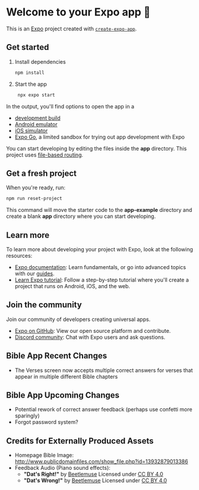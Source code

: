 # Welcome to your Expo app 👋

This is an [Expo](https://expo.dev) project created with [`create-expo-app`](https://www.npmjs.com/package/create-expo-app).

## Get started

1. Install dependencies

   ```bash
   npm install
   ```

2. Start the app

   ```bash
    npx expo start
   ```

In the output, you'll find options to open the app in a

- [development build](https://docs.expo.dev/develop/development-builds/introduction/)
- [Android emulator](https://docs.expo.dev/workflow/android-studio-emulator/)
- [iOS simulator](https://docs.expo.dev/workflow/ios-simulator/)
- [Expo Go](https://expo.dev/go), a limited sandbox for trying out app development with Expo

You can start developing by editing the files inside the **app** directory. This project uses [file-based routing](https://docs.expo.dev/router/introduction).

## Get a fresh project

When you're ready, run:

```bash
npm run reset-project
```

This command will move the starter code to the **app-example** directory and create a blank **app** directory where you can start developing.

## Learn more

To learn more about developing your project with Expo, look at the following resources:

- [Expo documentation](https://docs.expo.dev/): Learn fundamentals, or go into advanced topics with our [guides](https://docs.expo.dev/guides).
- [Learn Expo tutorial](https://docs.expo.dev/tutorial/introduction/): Follow a step-by-step tutorial where you'll create a project that runs on Android, iOS, and the web.

## Join the community

Join our community of developers creating universal apps.

- [Expo on GitHub](https://github.com/expo/expo): View our open source platform and contribute.
- [Discord community](https://chat.expo.dev): Chat with Expo users and ask questions.

## Bible App Recent Changes
- The Verses screen now accepts multiple correct answers for verses that appear in multiple different Bible chapters

## Bible App Upcoming Changes
- Potential rework of correct answer feedback (perhaps use confetti more sparingly)
- Forgot password system?

## Credits for Externally Produced Assets
- Homepage Bible Image: http://www.publicdomainfiles.com/show_file.php?id=13932879013386
- Feedback Audio (Piano sound effects):
  - **"Dat's Right!"** by [Beetlemuse](https://freesound.org/s/587252/) Licensed under [CC BY 4.0](https://creativecommons.org/licenses/by/4.0/)
  - **"Dat's Wrong!"** by [Beetlemuse](https://freesound.org/s/587253/) Licensed under [CC BY 4.0](https://creativecommons.org/licenses/by/4.0/)
